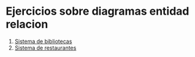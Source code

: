 # Ejercicios sobre diagramas entidad relacion

1. [Sistema de bibliotecas](https://github.com/Bases-de-datos-empresariales-EIA/ejercicios-diagrama-er/blob/main/biblioteca.md)
2. [Sistema de restaurantes](https://github.com/Bases-de-datos-empresariales-EIA/ejercicios-diagrama-er/blob/main/restaurante.md)
